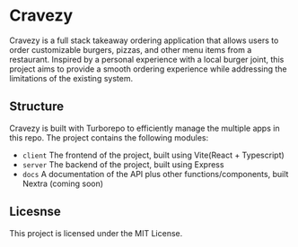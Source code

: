 # Cravezy

Cravezy is a full stack takeaway ordering application that allows users to order customizable burgers, pizzas, and other menu items from a restaurant. Inspired by a personal experience with a local burger joint, this project aims to provide a smooth ordering experience while addressing the limitations of the existing system.

## Structure

Cravezy is built with Turborepo to efficiently manage the multiple apps in this repo. The project contains the following modules:

- `client` The frontend of the project, built using Vite(React + Typescript)
- `server` The backend of the project, built using Express
- `docs` A documentation of the API plus other functions/components, built Nextra (coming soon)

## Licesnse

This project is licensed under the MIT License.
